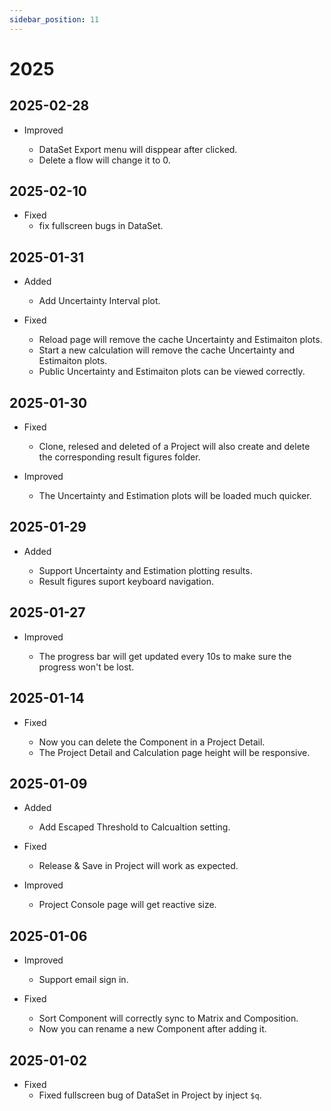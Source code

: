 ```yaml
---
sidebar_position: 11
---
```


# 2025

<!-- # TODO
- plot inflow target and component
- table data request become section
- infinitie loading table data
- Finished the Uncertainty/Estimation plotting
- Add task to simpo

uncertainty result can set the best 10% NSE lower boundary and high boundary
-  -->

## 2025-02-28

- Improved

  - DataSet Export menu will disppear after clicked.
  - Delete a flow will change it to 0.

## 2025-02-10

- Fixed
  - fix fullscreen bugs in DataSet.

## 2025-01-31

- Added

  - Add Uncertainty Interval plot.

- Fixed

  - Reload page will remove the cache Uncertainty and Estimaiton plots.
  - Start a new calculation will remove the cache Uncertainty and Estimaiton plots.
  - Public Uncertainty and Estimaiton plots can be viewed correctly.

## 2025-01-30

- Fixed

  - Clone, relesed and deleted of a Project will also create and delete the corresponding result figures folder.

- Improved

  - The Uncertainty and Estimation plots will be loaded much quicker.

## 2025-01-29

- Added

  - Support Uncertainty and Estimation plotting results.
  - Result figures suport keyboard navigation.

## 2025-01-27

- Improved

  - The progress bar will get updated every 10s to make sure the progress won't be lost.

## 2025-01-14

- Fixed

  - Now you can delete the Component in a Project Detail.
  - The Project Detail and Calculation page height will be responsive.

## 2025-01-09

- Added

  - Add Escaped Threshold to Calcualtion setting.

- Fixed

  - Release & Save in Project will work as expected.

- Improved

  - Project Console page will get reactive size.

## 2025-01-06

- Improved

  - Support email sign in.

- Fixed
  - Sort Component will correctly sync to Matrix and Composition.
  - Now you can rename a new Component after adding it.

## 2025-01-02

- Fixed
  - Fixed fullscreen bug of DataSet in Project by inject `$q`.
